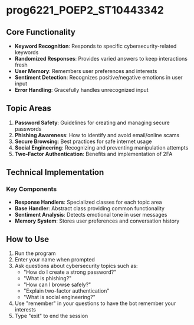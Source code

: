 # prog6221_POEP2_ST10443342
## Core Functionality
- **Keyword Recognition**: Responds to specific cybersecurity-related keywords
- **Randomized Responses**: Provides varied answers to keep interactions fresh
- **User Memory**: Remembers user preferences and interests
- **Sentiment Detection**: Recognizes positive/negative emotions in user input
- **Error Handling**: Gracefully handles unrecognized input

## Topic Areas
1. **Password Safety**: Guidelines for creating and managing secure passwords
2. **Phishing Awareness**: How to identify and avoid email/online scams
3. **Secure Browsing**: Best practices for safe internet usage
4. **Social Engineering**: Recognizing and preventing manipulation attempts
5. **Two-Factor Authentication**: Benefits and implementation of 2FA

## Technical Implementation

### Key Components
- **Response Handlers**: Specialized classes for each topic area
- **Base Handler**: Abstract class providing common functionality
- **Sentiment Analysis**: Detects emotional tone in user messages
- **Memory System**: Stores user preferences and conversation history

## How to Use

1. Run the program
2. Enter your name when prompted
3. Ask questions about cybersecurity topics such as:
   - "How do I create a strong password?"
   - "What is phishing?"
   - "How can I browse safely?"
   - "Explain two-factor authentication"
   - "What is social engineering?"
4. Use "remember" in your questions to have the bot remember your interests
5. Type "exit" to end the session
